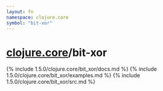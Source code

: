 ```yaml
---
layout: fn
namespace: clojure.core
symbol: "bit-xor"
---
```


# [clojure.core](../)/bit-xor

{% include 1.5.0/clojure.core/bit_xor/docs.md %}
{% include 1.5.0/clojure.core/bit_xor/examples.md %}
{% include 1.5.0/clojure.core/bit_xor/src.md %}

